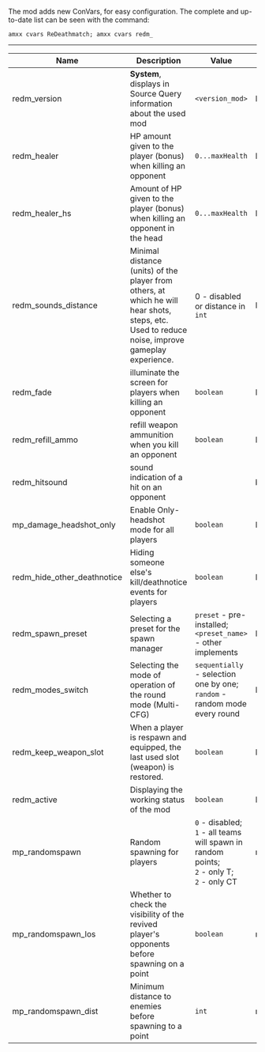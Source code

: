 The mod adds new ConVars, for easy configuration.
The complete and up-to-date list can be seen with the command:
```
amxx cvars ReDeathmatch; amxx cvars redm_
```
---
| Name | Description | Value | Plugin |
| - | - | - | - |
| redm_version | **System**, displays in Source Query information about the used mod | `<version_mod>` | ReDeathmatch |
| redm_healer | HP amount given to the player (bonus) when killing an opponent | `0...maxHealth` | ReDeathmatch |
| redm_healer_hs | Amount of HP given to the player (bonus) when killing an opponent in the head | `0...maxHealth` | ReDeathmatch |
| redm_sounds_distance | Minimal distance (units) of the player from others, at which he will hear shots, steps, etc. Used to reduce noise, improve gameplay experience. | 0 - disabled or distance in `int` |ReDeathmatch |
| redm_fade | illuminate the screen for players when killing an opponent | `boolean` | ReDeathmatch |
| redm_refill_ammo | refill weapon ammunition when you kill an opponent | `boolean` | ReDeathmatch |
| redm_hitsound | sound indication of a hit on an opponent | | boolean | ReDeathmatch |
| mp_damage_headshot_only | Enable Only-headshot mode for all players | `boolean` | ReDeathmatch |
| redm_hide_other_deathnotice | Hiding someone else's kill/deathnotice events for players | `boolean` | ReDeathmatch |
| redm_spawn_preset | Selecting a preset for the spawn manager | `preset` - pre-installed; </br> `<preset_name>` - other implements | ReDeathmatch |
| redm_modes_switch | Selecting the mode of operation of the round mode (Multi-CFG) | `sequentially` - selection one by one; </br> `random` - random mode every round | ReDeathmatch |
| redm_keep_weapon_slot | When a player is respawn and equipped, the last used slot (weapon) is restored. | `boolean` | ReDeathmatch |
| redm_active | Displaying the working status of the mod | `boolean` | ReDeathmatch |
| mp_randomspawn | Random spawning for players | `0` - disabled; </br> `1` - all teams will spawn in random points; </br> `2` - only T; </br> `2` - only CT | redm_spawns |
| mp_randomspawn_los | Whether to check the visibility of the revived player's opponents before spawning on a point | `boolean` | redm_spawns |
| mp_randomspawn_dist | Minimum distance to enemies before spawning to a point | `int` | redm_spawns |
